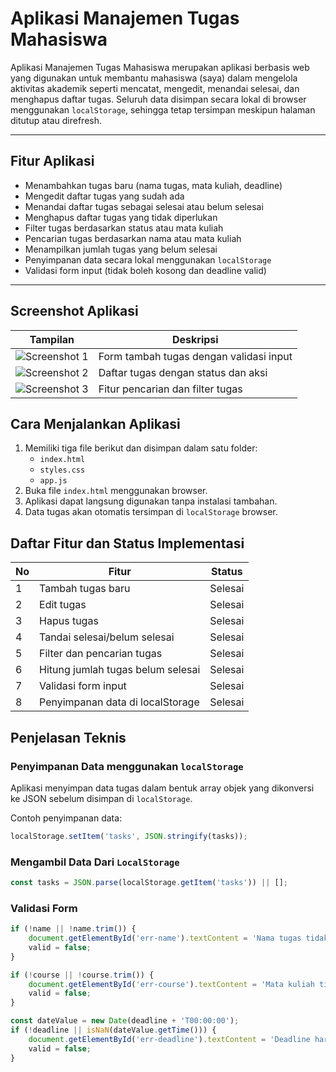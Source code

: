 # Aplikasi Manajemen Tugas Mahasiswa

Aplikasi Manajemen Tugas Mahasiswa merupakan aplikasi berbasis web yang digunakan untuk membantu mahasiswa (saya) dalam mengelola aktivitas akademik seperti mencatat, mengedit, menandai selesai, dan menghapus daftar tugas. Seluruh data disimpan secara lokal di browser menggunakan `localStorage`, sehingga tetap tersimpan meskipun halaman ditutup atau direfresh.

---

## Fitur Aplikasi

- Menambahkan tugas baru (nama tugas, mata kuliah, deadline)
- Mengedit daftar tugas yang sudah ada
- Menandai daftar tugas sebagai selesai atau belum selesai
- Menghapus daftar tugas yang tidak diperlukan
- Filter tugas berdasarkan status atau mata kuliah
- Pencarian tugas berdasarkan nama atau mata kuliah
- Menampilkan jumlah tugas yang belum selesai
- Penyimpanan data secara lokal menggunakan `localStorage`
- Validasi form input (tidak boleh kosong dan deadline valid)

---

## Screenshot Aplikasi

| Tampilan | Deskripsi |
|----------|-----------|
| ![Screenshot 1](screenshots/form.png) | Form tambah tugas dengan validasi input |
| ![Screenshot 2](screenshots/list.png) | Daftar tugas dengan status dan aksi |
| ![Screenshot 3](screenshots/filter.png) | Fitur pencarian dan filter tugas |

## Cara Menjalankan Aplikasi

1. Memiliki tiga file berikut dan disimpan dalam satu folder:
   - `index.html`
   - `styles.css`
   - `app.js`
2. Buka file `index.html` menggunakan browser.
3. Aplikasi dapat langsung digunakan tanpa instalasi tambahan.
4. Data tugas akan otomatis tersimpan di `localStorage` browser.

## Daftar Fitur dan Status Implementasi

| No | Fitur | Status |
|----|--------|--------|
| 1 | Tambah tugas baru | Selesai |
| 2 | Edit tugas | Selesai |
| 3 | Hapus tugas | Selesai |
| 4 | Tandai selesai/belum selesai | Selesai |
| 5 | Filter dan pencarian tugas | Selesai |
| 6 | Hitung jumlah tugas belum selesai | Selesai |
| 7 | Validasi form input | Selesai |
| 8 | Penyimpanan data di localStorage | Selesai |


## Penjelasan Teknis

### Penyimpanan Data menggunakan `localStorage`

Aplikasi menyimpan data tugas dalam bentuk array objek yang dikonversi ke JSON sebelum disimpan di `localStorage`.

Contoh penyimpanan data:
```javascript
localStorage.setItem('tasks', JSON.stringify(tasks));
```
### Mengambil Data Dari `LocalStorage`
```javascript
const tasks = JSON.parse(localStorage.getItem('tasks')) || [];
```
### Validasi Form
```javascript
if (!name || !name.trim()) {
    document.getElementById('err-name').textContent = 'Nama tugas tidak boleh kosong.';
    valid = false;
}

if (!course || !course.trim()) {
    document.getElementById('err-course').textContent = 'Mata kuliah tidak boleh kosong.';
    valid = false;
}

const dateValue = new Date(deadline + 'T00:00:00');
if (!deadline || isNaN(dateValue.getTime())) {
    document.getElementById('err-deadline').textContent = 'Deadline harus tanggal yang valid.';
    valid = false;
}

```
